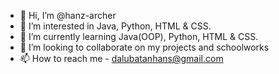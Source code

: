 - 👋 Hi, I’m @hanz-archer
- 👀 I’m interested in Java, Python, HTML & CSS.
- 🌱 I’m currently learning Java(OOP), Python, HTML & CSS.
- 💞️ I’m looking to collaborate on my projects and schoolworks
- 📫 How to reach me - dalubatanhans@gmail.com

<!---
hanz-archer/hanz-archer is a ✨ special ✨ repository because its `README.md` (this file) appears on your GitHub profile.
You can click the Preview link to take a look at your changes.
--->
